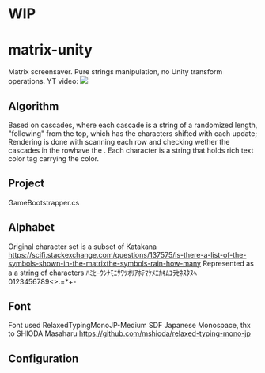 # WIP
# matrix-unity
Matrix screensaver. Pure strings manipulation, no Unity transform operations. YT video:
[![](https://i.imgur.com/inpPHZ7.png)](https://youtu.be/2bRY7nReeI4)

## Algorithm
Based on cascades, where each cascade is a string of a randomized length, "following" from the top, which has the characters shifted with each update; Rendering is done with scanning each row and checking wether the cascades in the rowhave the .
Each character is a string that holds rich text color tag carrying the color.

## Project
GameBootstrapper.cs

## Alphabet
Original character set is a subset of Katakana
https://scifi.stackexchange.com/questions/137575/is-there-a-list-of-the-symbols-shown-in-the-matrixthe-symbols-rain-how-many
Represented as a a string of characters ﾊﾐﾋｰｳｼﾅﾓﾆｻﾜﾂｵﾘｱﾎﾃﾏｹﾒｴｶｷﾑﾕﾗｾﾈｽﾀﾇﾍ0123456789<>.=*+-

## Font
Font used RelaxedTypingMonoJP-Medium SDF
Japanese Monospace, thx to SHIODA Masaharu
https://github.com/mshioda/relaxed-typing-mono-jp

## Configuration

